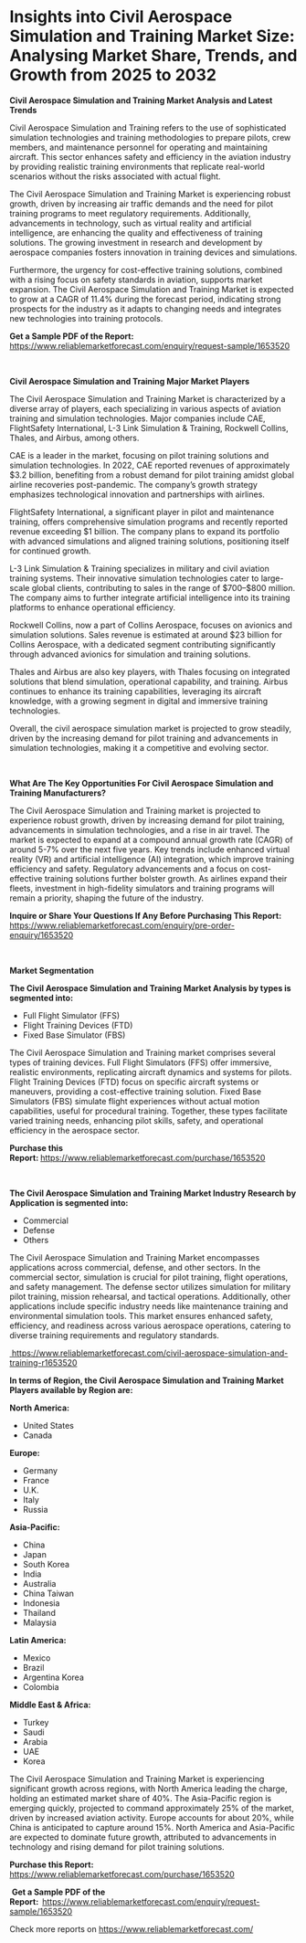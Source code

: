 <p><h1>Insights into Civil Aerospace Simulation and Training Market Size: Analysing Market Share, Trends, and Growth from 2025 to 2032</h1></p><p><strong>Civil Aerospace Simulation and Training Market Analysis and Latest Trends</strong></p>
<p><p>Civil Aerospace Simulation and Training refers to the use of sophisticated simulation technologies and training methodologies to prepare pilots, crew members, and maintenance personnel for operating and maintaining aircraft. This sector enhances safety and efficiency in the aviation industry by providing realistic training environments that replicate real-world scenarios without the risks associated with actual flight.</p><p>The Civil Aerospace Simulation and Training Market is experiencing robust growth, driven by increasing air traffic demands and the need for pilot training programs to meet regulatory requirements. Additionally, advancements in technology, such as virtual reality and artificial intelligence, are enhancing the quality and effectiveness of training solutions. The growing investment in research and development by aerospace companies fosters innovation in training devices and simulations.</p><p>Furthermore, the urgency for cost-effective training solutions, combined with a rising focus on safety standards in aviation, supports market expansion. The Civil Aerospace Simulation and Training Market is expected to grow at a CAGR of 11.4% during the forecast period, indicating strong prospects for the industry as it adapts to changing needs and integrates new technologies into training protocols.</p></p>
<p><strong>Get a Sample PDF of the Report:&nbsp;</strong> <a href="https://www.reliablemarketforecast.com/enquiry/request-sample/1653520?utm_campaign=3128&utm_medium=2&utm_source=Github&utm_content=ia&utm_term=05032025&utm_id=civil-aerospace-simulation-and-training">https://www.reliablemarketforecast.com/enquiry/request-sample/1653520</a></p>
<p>&nbsp;</p>
<p><strong>Civil Aerospace Simulation and Training Major Market Players</strong></p>
<p><p>The Civil Aerospace Simulation and Training Market is characterized by a diverse array of players, each specializing in various aspects of aviation training and simulation technologies. Major companies include CAE, FlightSafety International, L-3 Link Simulation & Training, Rockwell Collins, Thales, and Airbus, among others.</p><p>CAE is a leader in the market, focusing on pilot training solutions and simulation technologies. In 2022, CAE reported revenues of approximately $3.2 billion, benefiting from a robust demand for pilot training amidst global airline recoveries post-pandemic. The company’s growth strategy emphasizes technological innovation and partnerships with airlines.</p><p>FlightSafety International, a significant player in pilot and maintenance training, offers comprehensive simulation programs and recently reported revenue exceeding $1 billion. The company plans to expand its portfolio with advanced simulations and aligned training solutions, positioning itself for continued growth.</p><p>L-3 Link Simulation & Training specializes in military and civil aviation training systems. Their innovative simulation technologies cater to large-scale global clients, contributing to sales in the range of $700–$800 million. The company aims to further integrate artificial intelligence into its training platforms to enhance operational efficiency.</p><p>Rockwell Collins, now a part of Collins Aerospace, focuses on avionics and simulation solutions. Sales revenue is estimated at around $23 billion for Collins Aerospace, with a dedicated segment contributing significantly through advanced avionics for simulation and training solutions.</p><p>Thales and Airbus are also key players, with Thales focusing on integrated solutions that blend simulation, operational capability, and training. Airbus continues to enhance its training capabilities, leveraging its aircraft knowledge, with a growing segment in digital and immersive training technologies.</p><p>Overall, the civil aerospace simulation market is projected to grow steadily, driven by the increasing demand for pilot training and advancements in simulation technologies, making it a competitive and evolving sector.</p></p>
<p>&nbsp;</p>
<p><strong>What Are The Key Opportunities For Civil Aerospace Simulation and Training Manufacturers?</strong></p>
<p><p>The Civil Aerospace Simulation and Training market is projected to experience robust growth, driven by increasing demand for pilot training, advancements in simulation technologies, and a rise in air travel. The market is expected to expand at a compound annual growth rate (CAGR) of around 5-7% over the next five years. Key trends include enhanced virtual reality (VR) and artificial intelligence (AI) integration, which improve training efficiency and safety. Regulatory advancements and a focus on cost-effective training solutions further bolster growth. As airlines expand their fleets, investment in high-fidelity simulators and training programs will remain a priority, shaping the future of the industry.</p></p>
<p><strong>Inquire or Share Your Questions If Any Before Purchasing This Report:</strong> <a href="https://www.reliablemarketforecast.com/enquiry/pre-order-enquiry/1653520?utm_campaign=3128&utm_medium=2&utm_source=Github&utm_content=ia&utm_term=05032025&utm_id=civil-aerospace-simulation-and-training">https://www.reliablemarketforecast.com/enquiry/pre-order-enquiry/1653520</a></p>
<p>&nbsp;</p>
<p><strong>Market Segmentation</strong></p>
<p><strong>The Civil Aerospace Simulation and Training Market Analysis by types is segmented into:</strong></p>
<p><ul><li>Full Flight Simulator (FFS)</li><li>Flight Training Devices (FTD)</li><li>Fixed Base Simulator (FBS)</li></ul></p>
<p><p>The Civil Aerospace Simulation and Training market comprises several types of training devices. Full Flight Simulators (FFS) offer immersive, realistic environments, replicating aircraft dynamics and systems for pilots. Flight Training Devices (FTD) focus on specific aircraft systems or maneuvers, providing a cost-effective training solution. Fixed Base Simulators (FBS) simulate flight experiences without actual motion capabilities, useful for procedural training. Together, these types facilitate varied training needs, enhancing pilot skills, safety, and operational efficiency in the aerospace sector.</p></p>
<p><strong>Purchase this Report:&nbsp;</strong><a href="https://www.reliablemarketforecast.com/purchase/1653520?utm_campaign=3128&utm_medium=2&utm_source=Github&utm_content=ia&utm_term=05032025&utm_id=civil-aerospace-simulation-and-training">https://www.reliablemarketforecast.com/purchase/1653520</a></p>
<p>&nbsp;</p>
<p><strong>The Civil Aerospace Simulation and Training Market Industry Research by Application is segmented into:</strong></p>
<p><ul><li>Commercial</li><li>Defense</li><li>Others</li></ul></p>
<p><p>The Civil Aerospace Simulation and Training Market encompasses applications across commercial, defense, and other sectors. In the commercial sector, simulation is crucial for pilot training, flight operations, and safety management. The defense sector utilizes simulation for military pilot training, mission rehearsal, and tactical operations. Additionally, other applications include specific industry needs like maintenance training and environmental simulation tools. This market ensures enhanced safety, efficiency, and readiness across various aerospace operations, catering to diverse training requirements and regulatory standards.</p></p>
<p><a href="https://www.reliablemarketforecast.com/civil-aerospace-simulation-and-training-r1653520?utm_campaign=3128&utm_medium=2&utm_source=Github&utm_content=ia&utm_term=05032025&utm_id=civil-aerospace-simulation-and-training">&nbsp;https://www.reliablemarketforecast.com/civil-aerospace-simulation-and-training-r1653520</a></p>
<p><strong>In terms of Region, the Civil Aerospace Simulation and Training Market Players available by Region are:</strong></p>
<p>
    <p> <strong> North America: </strong>
        <ul>
            <li>United States</li>
            <li>Canada</li>
        </ul>
        </p> 
    <p> <strong> Europe: </strong>
        <ul>
            <li>Germany</li>
            <li>France</li>
            <li>U.K.</li>
            <li>Italy</li>
            <li>Russia</li>
        </ul>
        </p> 
    <p> <strong> Asia-Pacific: </strong>
        <ul>
            <li>China</li>
            <li>Japan</li>
            <li>South Korea</li>
            <li>India</li>
            <li>Australia</li>
            <li>China Taiwan</li>
            <li>Indonesia</li>
            <li>Thailand</li>
            <li>Malaysia</li>
        </ul>
        </p> 
    <p> <strong> Latin America: </strong>
        <ul>
            <li>Mexico</li>
            <li>Brazil</li>
            <li>Argentina Korea</li>
            <li>Colombia</li>
        </ul>
        </p> 
    <p> <strong> Middle East & Africa: </strong>
        <ul>
            <li>Turkey</li>
            <li>Saudi</li>
            <li>Arabia</li>
            <li>UAE</li>
            <li>Korea</li>
        </ul>
    </p>
    </p>
<p><p>The Civil Aerospace Simulation and Training Market is experiencing significant growth across regions, with North America leading the charge, holding an estimated market share of 40%. The Asia-Pacific region is emerging quickly, projected to command approximately 25% of the market, driven by increased aviation activity. Europe accounts for about 20%, while China is anticipated to capture around 15%. North America and Asia-Pacific are expected to dominate future growth, attributed to advancements in technology and rising demand for pilot training solutions.</p></p>
<p><strong>Purchase this Report: </strong><a href="https://www.reliablemarketforecast.com/purchase/1653520?utm_campaign=3128&utm_medium=2&utm_source=Github&utm_content=ia&utm_term=05032025&utm_id=civil-aerospace-simulation-and-training">https://www.reliablemarketforecast.com/purchase/1653520</a></p>
<p>&nbsp;<strong>Get a Sample PDF of the Report:&nbsp;&nbsp;</strong><a href="https://www.reliablemarketforecast.com/enquiry/request-sample/1653520?utm_campaign=3128&utm_medium=2&utm_source=Github&utm_content=ia&utm_term=05032025&utm_id=civil-aerospace-simulation-and-training">https://www.reliablemarketforecast.com/enquiry/request-sample/1653520</a></p>
<p><strong></strong></p>
<p>Check more reports on <a href="https://www.reliablemarketforecast.com/?utm_campaign=3128&utm_medium=2&utm_source=Github&utm_content=ia&utm_term=05032025&utm_id=civil-aerospace-simulation-and-training">https://www.reliablemarketforecast.com/</a></p>